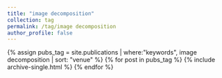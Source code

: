 ```yaml
---
title: "image decomposition"
collection: tag
permalink: /tag/image decomposition
author_profile: false
---
```

{% assign pubs_tag = site.publications | where:"keywords", image decomposition | sort: "venue" %}
{% for post in pubs_tag %}
  {% include archive-single.html %}
{% endfor %}